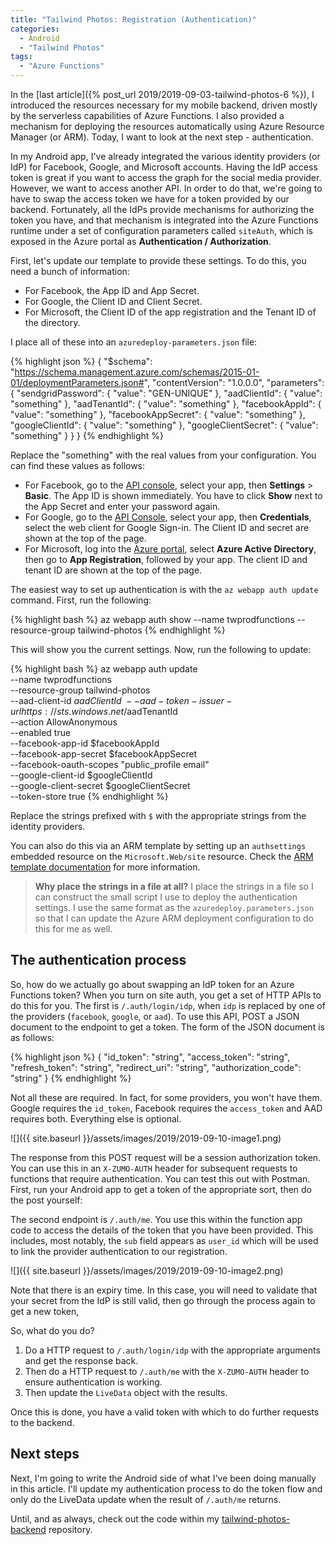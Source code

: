 ```yaml
---
title: "Tailwind Photos: Registration (Authentication)"
categories:
  - Android
  - "Tailwind Photos"
tags:
  - "Azure Functions"
---
```


In the [last article]({% post_url 2019/2019-09-03-tailwind-photos-6 %}), I introduced the resources necessary for my mobile backend, driven mostly by the serverless capabilities of Azure Functions.  I also provided a mechanism for deploying the resources automatically using Azure Resource Manager (or ARM).  Today, I want to look at the next step - authentication.

In my Android app, I've already integrated the various identity providers (or IdP) for Facebook, Google, and Microsoft accounts.  Having the IdP access token is great if you want to access the graph for the social media provider.  However, we want to access another API.  In order to do that, we're going to have to swap the access token we have for a token provided by our backend.  Fortunately, all the IdPs provide mechanisms for authorizing the token you have, and that mechanism is integrated into the Azure Functions runtime under a set of configuration parameters called `siteAuth`, which is exposed in the Azure portal as **Authentication / Authorization**.

First, let's update our template to provide these settings.  To do this, you need a bunch of information:

* For Facebook, the App ID and App Secret.
* For Google, the Client ID and Client Secret.
* For Microsoft, the Client ID of the app registration and the Tenant ID of the directory.

I place all of these into an `azuredeploy-parameters.json` file:

{% highlight json %}
{
  "$schema": "https://schema.management.azure.com/schemas/2015-01-01/deploymentParameters.json#",
  "contentVersion": "1.0.0.0",
  "parameters": {
    "sendgridPassword": {
      "value": "GEN-UNIQUE"
    },
    "aadClientId": {
        "value": "something"
    },
    "aadTenantId": {
        "value": "something"
    },
    "facebookAppId": {
        "value": "something"
    },
    "facebookAppSecret": {
        "value": "something"
    },
    "googleClientId": {
        "value": "something"
    },
    "googleClientSecret": {
        "value": "something"
    }
  }
}
{% endhighlight %}

Replace the "something" with the real values from your configuration.  You can find these values as follows:

* For Facebook, go to the [API console](https://developers.facebook.com), select your app, then **Settings** > **Basic**.  The App ID is shown immediately.  You have to click **Show** next to the App Secret and enter your password again.
* For Google, go to the [API Console](https://console.developers.google.com/), select your app, then **Credentials**, select the web client for Google Sign-in.  The Client ID and secret are shown at the top of the page.
* For Microsoft, log into the [Azure portal](https://portal.azure.com), select **Azure Active Directory**, then go to **App Registration**, followed by your app.  The client ID and tenant ID are shown at the top of the page.

The easiest way to set up authentication is with the `az webapp auth update` command.  First, run the following:

{% highlight bash %}
az webapp auth show --name twprodfunctions --resource-group tailwind-photos
{% endhighlight %}

This will show you the current settings.  Now, run the following to update:

{% highlight bash %}
az webapp auth update \
  --name twprodfunctions \
  --resource-group tailwind-photos \
  --aad-client-id $aadClientId \
  --aad-token-issuer-url https://sts.windows.net/$aadTenantId \
  --action AllowAnonymous \
  --enabled true \
  --facebook-app-id $facebookAppId \
  --facebook-app-secret $facebookAppSecret \
  --facebook-oauth-scopes "public_profile email" \
  --google-client-id $googleClientId \
  --google-client-secret $googleClientSecret \
  --token-store true
{% endhighlight %}

Replace the strings prefixed with `$` with the appropriate strings from the identity providers.

You can also do this via an ARM template by setting up an `authsettings` embedded resource on the `Microsoft.Web/site` resource.  Check the [ARM template documentation](https://docs.microsoft.com/en-us/azure/templates/microsoft.web/2018-11-01/sites/config-authsettings) for more information.

> **Why place the strings in a file at all?**  I place the strings in a file so I can construct the small script I use to deploy the authentication settings.  I use the same format as the `azuredeploy.parameters.json` so that I can update the Azure ARM deployment configuration to do this for me as well.

## The authentication process

So, how do we actually go about swapping an IdP token for an Azure Functions token?  When you turn on site auth, you get a set of HTTP APIs to do this for you.  The first is `/.auth/login/idp`, when `idp` is replaced by one of the providers (`facebook`, `google`, or `aad`).  To use this API, POST a JSON document to the endpoint to get a token. The form of the JSON document is as follows:

{% highlight json %}
{
  "id_token": "string",
  "access_token": "string",
  "refresh_token": "string",
  "redirect_uri": "string",
  "authorization_code": "string"
}
{% endhighlight %}

Not all these are required.  In fact, for some providers, you won't have them.  Google requires the `id_token`, Facebook requires the `access_token` and AAD requires both.  Everything else is optional.

![]({{ site.baseurl }}/assets/images/2019/2019-09-10-image1.png)

The response from this POST request will be a session authorization token.  You can use this in an `X-ZUMO-AUTH` header for subsequent requests to functions that require authentication.  You can test this out with Postman.  First, run your Android app to get a token of the appropriate sort, then do the post yourself:

The second endpoint is `/.auth/me`.  You use this within the function app code to access the details of the token that you have been provided.  This includes, most notably, the `sub` field appears as `user_id` which will be used to link the provider authentication to our registration.

![]({{ site.baseurl }}/assets/images/2019/2019-09-10-image2.png)

Note that there is an expiry time.  In this case, you will need to validate that your secret from the IdP is still valid, then go through the process again to get a new token,

So, what do you do?

1. Do a HTTP request to `/.auth/login/idp` with the appropriate arguments and get the response back.
2. Then do a HTTP request to `/.auth/me` with the `X-ZUMO-AUTH` header to ensure authentication is working.
3. Then update the `LiveData` object with the results.

Once this is done, you have a valid token with which to do further requests to the backend.

## Next steps

Next, I'm going to write the Android side of what I've been doing manually in this article.  I'll update my authentication process to do the token flow and only do the LiveData update when the result of `/.auth/me` returns.

Until, and as always, check out the code within my [tailwind-photos-backend](https://github.com/adrianhall/tailwind-photos-backend/tree/blog-7) repository.

